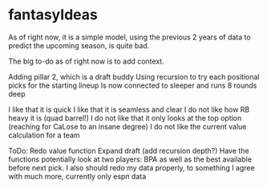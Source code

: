 # fantasyIdeas

As of right now, it is a simple model, using the previous 2 years of data to predict the upcoming season, is quite bad.

The big to-do as of right now is to add context.


Adding pillar 2, which is a draft buddy
Using recursion to try each positional picks for the starting lineup
Is now connected to sleeper and runs 8 rounds deep

I like that it is quick
I like that it is seamless and clear
I do not like how RB heavy it is (quad barrel!)
I do not like that it only looks at the top option (reaching for CaLose to an insane degree)
I do not like the current value calculation for a team

ToDo:
Redo value function
Expand draft (add recursion depth?)
Have the functions potentially look at two players:
BPA as well as the best available before next pick.
I also should redo my data properly, to something I agree with much more, currently only espn data
